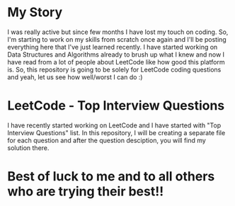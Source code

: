# My Story
I was really active but since few months I have lost my touch on coding. So, I'm starting to work on my skills from scratch once again and I'll be posting everything here that I've just learned recently. I have started working on Data Structures and Algorithms already to brush up what I knew and now I have read from a lot of people about LeetCode like how good this platform is. So, this repository is going to be solely for LeetCode coding questions and yeah, let us see how well/worst I can do :)

# LeetCode - Top Interview Questions
I have recently started working on LeetCode and I have started with "Top Interview Questions" list. In this repository, I will be creating a separate file for each question and after the question desciption, you will find my solution there.

# Best of luck to me and to all others who are trying their best!!
